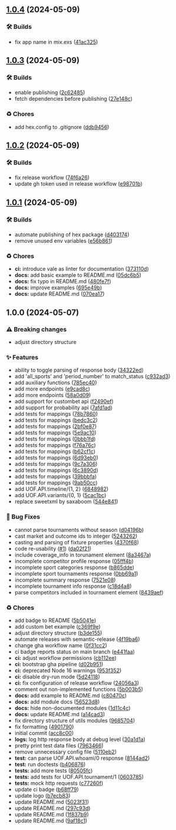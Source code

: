## [1.0.4](https://github.com/efcasado/uof_api/compare/v1.0.3...v1.0.4) (2024-05-09)


### 🛠 Builds

* fix app name in mix.exs ([41ac325](https://github.com/efcasado/uof_api/commit/41ac3256a52b0714c63655c2337786e005296d30))

## [1.0.3](https://github.com/efcasado/uof_api/compare/v1.0.2...v1.0.3) (2024-05-09)


### 🛠 Builds

* enable publishing ([2c62485](https://github.com/efcasado/uof_api/commit/2c62485726fc16cde1408f41e227f7420813f195))
* fetch dependencies before publishing ([27e148c](https://github.com/efcasado/uof_api/commit/27e148c5a368ab30213ec9402a4309461b1b47e0))


### ♻️ Chores

* add hex.config to .gitignore ([ddb9456](https://github.com/efcasado/uof_api/commit/ddb94563253e6e52dcafaa68a437c4584562f2c0))

## [1.0.2](https://github.com/efcasado/uof_api/compare/v1.0.1...v1.0.2) (2024-05-09)


### 🛠 Builds

* fix release workflow ([74f6a26](https://github.com/efcasado/uof_api/commit/74f6a2669a69cd778c5d21e77847ee7a02541dab))
* update gh token used in release workflow ([e98701b](https://github.com/efcasado/uof_api/commit/e98701b0cd2d3fe78e6d1c7007c5b0ff221697be))

## [1.0.1](https://github.com/efcasado/uof_api/compare/v1.0.0...v1.0.1) (2024-05-09)


### 🛠 Builds

* automate publishing of hex package ([d403174](https://github.com/efcasado/uof_api/commit/d403174da6ca795083da744f49a6f83275c30754))
* remove unused env variables ([e56b861](https://github.com/efcasado/uof_api/commit/e56b861ed2bf6acc0656d4cb3364731c25c755a5))


### ♻️ Chores

* **ci:** introduce vale as linter for documentation ([373110d](https://github.com/efcasado/uof_api/commit/373110db434e7a7d6fa07c58b44e9eee7b8df532))
* **docs:** add basic example to README.md ([05dc6b5](https://github.com/efcasado/uof_api/commit/05dc6b5bb544d7a0225c17f2a8708b7b8f1f4270))
* **docs:** fix typo in README.md ([480fe7f](https://github.com/efcasado/uof_api/commit/480fe7f5c9881b232b35d026af2e279e1e22cff6))
* **docs:** improve examples ([695e49b](https://github.com/efcasado/uof_api/commit/695e49bb34dbe533fe9c1bdf79660d3aa7c8808c))
* **docs:** update README.md ([070ea17](https://github.com/efcasado/uof_api/commit/070ea17c6d8d480c787196eac58538c86f4510fd))

## 1.0.0 (2024-05-07)


### ⚠ Breaking changes

* adjust directory structure

### ✨ Features

* ability to toggle parsing of response body ([34322ed](https://github.com/efcasado/uof_api/commit/34322ed978e5fd1a7286e3807ca934c7ae958cf3))
* add 'all_sports' and 'period_number' to match_status ([c932ad3](https://github.com/efcasado/uof_api/commit/c932ad35a7baee9979f38f14ab0004ec82fde296))
* add auxiliary functions ([785ec40](https://github.com/efcasado/uof_api/commit/785ec4038bf1684cc7df187d564b37be02bcfa07))
* add more endpoints ([e9cad8c](https://github.com/efcasado/uof_api/commit/e9cad8cbb180fa3328407da8d335763371e8c057))
* add more endpoints ([58a0d09](https://github.com/efcasado/uof_api/commit/58a0d093e29c85a2dfaac021d6f7837cb9783f01))
* add support for custombet api ([f2490ef](https://github.com/efcasado/uof_api/commit/f2490efb357a04a9452d95e9afb777642243d90d))
* add support for probability api ([7afd1ad](https://github.com/efcasado/uof_api/commit/7afd1ad7611e47936cff28679e9399bcabc038f5))
* add tests for mappings ([78b7860](https://github.com/efcasado/uof_api/commit/78b786091a0e9a4a2731de47bd392e48c1933d93))
* add tests for mappings ([bedc3c2](https://github.com/efcasado/uof_api/commit/bedc3c2eeb9c8446fcadb0a7cc2b4503b0554e03))
* add tests for mappings ([2bf0e87](https://github.com/efcasado/uof_api/commit/2bf0e87725ffd0eda025fa741509a2c178ce1881))
* add tests for mappings ([5e9ac10](https://github.com/efcasado/uof_api/commit/5e9ac100e59a73947333d60acfbe6f72dbb72959))
* add tests for mappings ([0bbb1fd](https://github.com/efcasado/uof_api/commit/0bbb1fda00e55859417187d15f252c43dcf71f5c))
* add tests for mappings ([f76a76c](https://github.com/efcasado/uof_api/commit/f76a76c56a5602160fd698eaf7bf8d6d7cccd254))
* add tests for mappings ([b62cf1c](https://github.com/efcasado/uof_api/commit/b62cf1ce561e8cb5ab6d05110cc51bde1de4c4e7))
* add tests for mappings ([6d93eb0](https://github.com/efcasado/uof_api/commit/6d93eb02f1643d1becf23d43db8953f5aa5e5274))
* add tests for mappings ([9c7a306](https://github.com/efcasado/uof_api/commit/9c7a306dc4de2a87feebae1649670eab002658a6))
* add tests for mappings ([6c3890d](https://github.com/efcasado/uof_api/commit/6c3890d4735025bab02e6c2b382c8846e7a65fa2))
* add tests for mappings ([39bbbfa](https://github.com/efcasado/uof_api/commit/39bbbfa71f95d35049e78b86999a92a3c1d859ae))
* add tests for mappings ([9ab50cc](https://github.com/efcasado/uof_api/commit/9ab50cc817afa3f280e7d61eb380b736c2bd839e))
* add UOF.API.timeline/{1, 2} ([6848982](https://github.com/efcasado/uof_api/commit/68489823133e8204c83a74b665d3362791912bf2))
* add UOF.API.variants/{0, 1} ([5cac1bc](https://github.com/efcasado/uof_api/commit/5cac1bc435c21884e2a9c8d98a2afe647b1db1b0))
* replace sweetxml by saxaboom ([544e841](https://github.com/efcasado/uof_api/commit/544e841f1b0f21d17bcf46c5eda5d57daea8d587))


### 🐛 Bug Fixes

* cannot parse tournaments without season ([d04196b](https://github.com/efcasado/uof_api/commit/d04196bd087d8398656f41f9ca4129f5277c5e05))
* cast market and outcome ids to integer ([5243262](https://github.com/efcasado/uof_api/commit/52432620f9751ee4d90b280ad71803af74d8983e))
* casting and parsing of fixture properties ([4370f68](https://github.com/efcasado/uof_api/commit/4370f68d01bbaf0ccccb3541b671033c62047677))
* code re-usability ([#1](https://github.com/efcasado/uof_api/issues/1)) ([da02f21](https://github.com/efcasado/uof_api/commit/da02f213476a1bd90d2d7b67657715e363cc02b9))
* include coverage_info in torunament element ([8a3467a](https://github.com/efcasado/uof_api/commit/8a3467ae0f2df1d55aea303c492558c81b945b80))
* incomplete competitor profile response ([05fff4b](https://github.com/efcasado/uof_api/commit/05fff4b01b92670c68c7559903ea2bbe4bffc74b))
* incomplete sport categories response ([b865dde](https://github.com/efcasado/uof_api/commit/b865ddec016a84a1d0a1f7f0ac18c5f9cf18d8c0))
* incomplete sport tournaments response ([0bb69a1](https://github.com/efcasado/uof_api/commit/0bb69a1b76d1999b16e309e9a78260ccf513e8e2))
* incomplete summary response ([7521e08](https://github.com/efcasado/uof_api/commit/7521e08d9c1c6687b08e4cbaba55b7ddb84c3798))
* incomplete tournament info response ([c18d4a8](https://github.com/efcasado/uof_api/commit/c18d4a8ed1d09170083662b501b7b2a16d2246cf))
* parse competitors included in tournament element ([8439aef](https://github.com/efcasado/uof_api/commit/8439aef21c6de059148e9300d18f88137af26910))


### ♻️ Chores

* add badge to README ([5b5041e](https://github.com/efcasado/uof_api/commit/5b5041ef716bf7f26bac41adacef4be708148ef4))
* add custom bet example ([c369f9e](https://github.com/efcasado/uof_api/commit/c369f9e8005c08c6cf4766e1683266dd72127c4b))
* adjust directory structure ([b3de155](https://github.com/efcasado/uof_api/commit/b3de15553cff698f8a39066438ab685589e19cb1))
* automate releases with semantic-release ([4f19ba6](https://github.com/efcasado/uof_api/commit/4f19ba6f9124fbd4b5e60db1476b2db9798c73fb))
* change gha workflow name ([0f31cc2](https://github.com/efcasado/uof_api/commit/0f31cc2f2eb98b0b687416f7790a4e13498d25e7))
* ci badge reports status on main branch ([e441faa](https://github.com/efcasado/uof_api/commit/e441faaf33ca2f88311cc2821ca2093d7754a25b))
* **ci:** adjust workflow permissions ([cb112ee](https://github.com/efcasado/uof_api/commit/cb112ee10fce3cdc5c0feba2bfa5dc1a10ede143))
* **ci:** bootstrap gha pipeline ([d02b951](https://github.com/efcasado/uof_api/commit/d02b951fb9a9b61720cd566058f6ef019880340c))
* **ci:** deprecated Node 16 warnings ([953f352](https://github.com/efcasado/uof_api/commit/953f352e5ac7d0c23d3d06211a92540bd6222762))
* **ci:** disable dry-run mode ([5d24118](https://github.com/efcasado/uof_api/commit/5d24118790bd71bbcd7fd04b09ebc5e19f175e9b))
* **ci:** fix configuration of release workflow ([24056a3](https://github.com/efcasado/uof_api/commit/24056a3ab5859b74e278f71f16defaa3cbabc180))
* comment out non-implemented functions ([5b003b5](https://github.com/efcasado/uof_api/commit/5b003b536dad72b550fd74a026afcacac17a81e8))
* **docs:** add example to README.md ([c80470c](https://github.com/efcasado/uof_api/commit/c80470c54f4f805f380cab924dbc5264da433c56))
* **docs:** add module docs ([56523d8](https://github.com/efcasado/uof_api/commit/56523d8496bb74391967af67baa6ba46340cc395))
* **docs:** hide non-documented modules ([1d11c4c](https://github.com/efcasado/uof_api/commit/1d11c4cec9086f8ae1bd563bbf39f650b56d5fc0))
* **docs:** update README.md ([a14cad3](https://github.com/efcasado/uof_api/commit/a14cad3874ffe93b5e977bf295bdbd849172a9d7))
* fix directory structure of utils modules ([9685704](https://github.com/efcasado/uof_api/commit/96857042ce1c23bdaab716a38a7251ec069c74e1))
* fix formatting ([4901790](https://github.com/efcasado/uof_api/commit/49017900a5328059172adb87c9345134f2d221ef))
* initial commit ([acc8c00](https://github.com/efcasado/uof_api/commit/acc8c0081145bf04b8cb101aa83077913c0fb619))
* **logs:** log http response body at debug level ([30a1d1a](https://github.com/efcasado/uof_api/commit/30a1d1ac46cbaddc4e63784f2ffe1e492cfb42e0))
* pretty print test data files ([7963466](https://github.com/efcasado/uof_api/commit/7963466f0329425fad1876d09a90281155efcfd8))
* remove unnecessary config file ([5110eb2](https://github.com/efcasado/uof_api/commit/5110eb2db54900fb54daba7053ec795a4257125b))
* **test:** can parse UOF.API.whoami/0 response ([8144ad2](https://github.com/efcasado/uof_api/commit/8144ad21ef93f8f95d72cf7fc7f4858cd1cab3a8))
* **test:** run doctests ([b406876](https://github.com/efcasado/uof_api/commit/b406876d6d4f61ede997bdbf9e6d3c99a91dd7ed))
* **tests:** add more tests ([80505fc](https://github.com/efcasado/uof_api/commit/80505fcbb299c9b16cd6ceea1435c9b2ab9180ee))
* **tests:** add tests for UOF.API.tournament/1 ([0603785](https://github.com/efcasado/uof_api/commit/0603785eb7d3d3ea283244dc7dce63b4fa0f134d))
* **tests:** mock http requests ([c77260f](https://github.com/efcasado/uof_api/commit/c77260fc84e242e09ff907269ebb7c86cb34002e))
* update ci badge ([b68ff79](https://github.com/efcasado/uof_api/commit/b68ff7942dda04e71108114e9efd5a4b0fd15b1d))
* update logo ([b7ecb83](https://github.com/efcasado/uof_api/commit/b7ecb839e15bc9f3591620acb43af6686ceff377))
* update README.md ([5023f31](https://github.com/efcasado/uof_api/commit/5023f31acad18f276afd352935a1f766fd7682da))
* update README.md ([297c93d](https://github.com/efcasado/uof_api/commit/297c93dfc3fc9bcdabf401a1ad94a7e510de27fa))
* update README.md ([1f837b9](https://github.com/efcasado/uof_api/commit/1f837b92fb850d81dff85619c04d3d002036a428))
* update README.md ([9af18c1](https://github.com/efcasado/uof_api/commit/9af18c185f7e8a7c07a688fb26cdaf8925bc9498))
